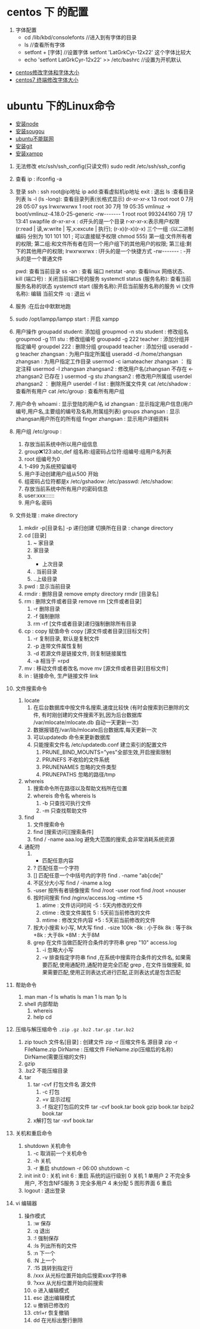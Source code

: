 
# centos 下 的配置
1. 字体配置
	* cd /lib/kbd/consolefonts //进入到有字体的目录
	* ls //查看所有字体
	* setfont + [字体] //设置字体  setfont 'LatGrkCyr-12x22' 这个字体比较大
	* echo 'setfont LatGrkCyr-12x22' >> /etc/bashrc  //设置为开机默认
* [centos修改字体和字体大小](https://blog.csdn.net/Programmer_Jz/article/details/88576796)
* [centos7 终端修改字体大小](https://www.cnblogs.com/chenxuming/p/9532554.html)


# ubuntu 下的Linux命令
* [安装node](https://blog.csdn.net/u014361775/article/details/78865582)
* [安装sougou](https://blog.csdn.net/areigninhell/article/details/79696751)
* [ubuntu不能联网](https://blog.csdn.net/qq_38473236/article/details/81267677)
* [安装git](https://git-scm.com/download/linux)
* [安装xampp](https://blog.csdn.net/qq_22227087/article/details/80347044)
1. 无法修改 etc/ssh/ssh_config(只读文件)  sudo redit /etc/ssh/ssh_config
2. 查看 ip  : ifconfig -a
3. 登录 ssh : 
	ssh root@ip地址
	ip add:查看虚拟机ip地址
	exit : 退出
	ls :查看目录列表
	ls -l  (ls -long): 查看目录列表(长格式显示)
		dr-xr-xr-x  13 root root         0 7月  28 05:07 sys
		lrwxrwxrwx   1 root root        30 7月  19 05:35 vmlinuz -> boot/vmlinuz-4.18.0-25-generic
		-rw-------   1 root root 993244160 7月  17 13:41 swapfile
		dr-xr-xr-x : d开头的是一个目录   r-xr-xr-x:表示用户权限(r:read | 读,w:write | 写,x:excute | 执行);
			(r-x)(r-x)(r-x) 三个一组 :(以二进制编码 分别为 101 101 101 ; 可以直接赋予权限  chmod 555) 
			第一组:文件所有者的权限;
			第二组:和文件所有者在同一个用户组下的其他用户的权限;
			第三组:剩下的其他用户的权限;
		lrwxrwxrwx :  l开头的是一个快捷方式
		-rw------- : -开头的是一个普通文件
		
	pwd: 查看当前目录
	ss -an : 查看 端口
	netstat -anp: 查看linux 网络状态、
	kill (端口号) : 关闭当前端口号的服务
	systemctl status (服务名称): 查看当前服务名称的状态
	systemctl start (服务名称):开启当前服务名称的服务
	vi (文件名称): 编辑 当前文件
		:q : 退出 vi
4. 服务 :在后台中默默地跑
5. sudo /opt/lampp/lampp start :  开启 xampp
6. 用户操作
	groupadd student: 添加组
	groupmod -n stu student : 修改组名
	groupmod -g 111 stu : 修改组编号
	groupadd -g 222 teacher : 添加分组并指定编号
	groupdel 222 : 删除分组
	groupadd teacher : 添加分组
	useradd -g teacher zhangsan : 为用户指定所属组
	useradd -d /home/zhangsan zhangsan : 为用户指定工作目录
	usermod -c iamateacher zhangsan ： 指定注释
	usermod -l zhangsan zhangsan2 : 修改用户名(zhangsan 不存在 <- zhangsan2 已存在 )
	usermod -g stu zhangsan2 : 修改用户所属组
	userdel zhangsan2 ： 删除用户
	userdel -f list : 删除所属文件夹
	cat /etc/shadow : 查看所有用户
	cat /etc/group : 查看所有用户组
7. 用户命令
	whoami : 显示登陆的用户名
	id zhangsan : 显示指定用户信息(用户编号,用户名,主要组的编号及名称,附属组列表)
	groups zhangsan : 显示zhangsan用户所在的所有组
	finger zhangsan : 显示用户详细资料
8. 用户组
	/etc/group : 
	1. 存放当前系统中所以用户组信息
	2. group:x:123:abc,def
		组名称:组密码占位符:组编号:组用户名列表
	3. root 组编号为0 
	4. 1-499 为系统预留编号
	5. 用户手动创建用户组从500 开始
	6. 组密码占位符都是x
	/etc/gshadow:
	/etc/passwd:
	/etc/shadow:
	1. 存放当前系统中所有用户的密码信息
	2. user:xxx::::::
	3. 用户名:密码
9. 文件处理 : make directory
	1. mkdir -p[目录名]
		-p 递归创建
	切换所在目录 : change directory
	2. cd [目录]
		1. ~ 家目录
		2. 家目录
		3. - 上次目录
		4. . 当前目录
		5. ..上级目录
	3. pwd : 显示当前目录
	4. rmdir : 删除目录 remove empty directory
		rmdir [目录名]
	5. rm : 删除文件或者目录 remove
		rm [文件或者目录]
		1. -r 删除目录
		2. -f 强制删除
		3. rm -rf [文件或者目录]递归强制删除所有目录
	6. cp : copy 赋值命令
		copy [源文件或者目录][目标文件]
		1. -r 复制目录, 默认是复制文件
		2. -p 连带文件属性复制
		3. -d 若源文件是链接文件, 则复制链接属性
		4. -a 相当于 =rpd
	7. mv : 移动文件或者改名 move
		mv [源文件或者目录][目标文件]
	8. in : 链接命令, 生产链接文件 link
10. 文件搜索命令
	1. locate
		1. 在后台数据库中按文件名搜索,速度比较快 (有时会搜索到已删除的文件, 有时刚创建的文件搜索不到,因为后台数据库 /var/mlocate/mlocate.db 自动一天更新一次)
		2. 数据报错在/var/lib/mlocate后台数据库,每天更新一次
		3. 可以updatedb 命令来更新数据库
		4. 只能搜索文件名
			/etc/updatedb.conf
			建立索引的配置文件
			1. PRUNE_BIND_MOUNTS="yes"全部生效,开启搜索限制
			2. PRUNEFS 不收拾的文件系统
			3. PRUNENAMES 忽略的文件类型
			4. PRUNEPATHS 忽略的路径/tmp
	2. whereis
		1. 搜索命令所在路径以及帮助文档所在位置
		2. whereis 命令名
			whereis ls
			1. -b 只查找可执行文件
			2. -m 只查找帮助文件
	3. find 
		1. 文件搜索命令
		2. find [搜索访问][搜索条件]
		3. find / -name aaa.log 避免大范围的搜索,会非常消耗系统资源
	4. 通配符
		1. * 匹配任意内容
		2. ? 匹配任意一个字符
		3. [] 匹配任意一个中括号内的字符
			find . -name "ab[cde]"
		4. 不区分大小写
			find / -iname a.log
		5. -user 按所有者镜像搜索
			find /root -user root
			find /root =nouser
		6. 按时间搜索
			find /nginx/access.log -mtime +5
			1. atime : 文件访问时间  -5 : 5天内修改的文件
			2. ctime : 改变文件属性	 5 : 5天前当前修改的文件
			3. mtime : 修改文件内容	 +5 : 5天前当前修改的文件
		7. 按大小搜索
			k小写, M大写
			find . -size 100k
			-8k : 小于8k
			8k : 等于8k
			+8k : 大于8k
			+8M : 大于8M
		8. grep
			在文件当做匹配符合条件的字符串
			grep "10" access.log
			1. -i 忽略大小写
			2. -v 排查指定字符串
			find ,在系统中搜索符合条件的文件名, 如果需要匹配,使用通配符,通配符是完全匹配
			grep , 在文件当做搜索, 如果需要匹配,使用正则表达式进行匹配,正则表达式是包含匹配
11. 帮助命令
	1. man 
		man -f ls
		whatis ls
		man 1 ls
		man 1p ls
	2. shell 内部帮助
		1. whereis 
		2. help cd 
12. 压缩与解压缩命令
	`.zip` `.gz` `.bz2` `.tar.gz` `.tar.bz2`
	1. zip 
		touch 文件名[目录] : 创建文件
		zip -r 压缩文件名 源目录
		zip -r FileName.zip DirName : 压缩文件  FileName.zip(压缩后的名称) DirName(需要压缩的文件)
	2. gzip
	3. .bz2 不能压缩目录
	4. tar 
		1. tar -cvf 打包文件名 源文件
			1. -c 打包
			2. =v 显示过程
			3. -f 指定打包后的文件
			tar -cvf book.tar book
			gzip book.tar
			bzip2 book.tar
		2. x解打包
			tar -xvf book.tar
13. 关机和重启命令
	1. shutdown 关机命令
		1. -c 取消前一个关机命令
		2. -h 关机
		3. -r 重启
		shutdown -r 06:00
		shutdown -c
	2. init
		init 0 : 关机
		init 6 : 重启
		系统的运行级别
			0 关机
			1 单用户
			2 不完全多用户, 不包含NFS服务
			3 完全多用户
			4 未分配
			5 图形界面
			6 重启
	3. logout : 退出登录
14. vi 编辑器
	1. 操作模式
		1. :w 保存
		2. :q 退出
		3. :! 强制保存
		4. :ls 列出所有的文件
		5. :n 下一个
		6. :N 上一个
		7. :15 跳转到指定行
		8. /xxx 从光标位置开始向后搜索xxx字符串
		9. ?xxx 从光标位置开始向前搜索
		10. o 进入编辑模式
		11. esc 退出编辑模式
		12. u 撤销已修改的
		13. ctrl+r 恢复撤销
		14. dd 在光标出整行删除 